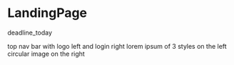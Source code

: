 # LandingPage
 deadline_today



top nav bar with logo left and login right
lorem ipsum of 3 styles on the left
circular image on the right